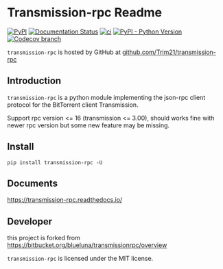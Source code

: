 # Transmission-rpc Readme

[![PyPI](https://img.shields.io/pypi/v/transmission-rpc)](https://pypi.org/project/transmission-rpc/)
[![Documentation Status](https://readthedocs.org/projects/transmission-rpc/badge/)](https://transmission-rpc.readthedocs.io/)
[![ci](https://github.com/Trim21/transmission-rpc/workflows/ci/badge.svg)](https://github.com/Trim21/transmission-rpc/actions)
[![PyPI - Python Version](https://img.shields.io/pypi/pyversions/transmission-rpc)](https://pypi.org/project/transmission-rpc/)
[![Codecov branch](https://img.shields.io/codecov/c/github/Trim21/transmission-rpc/master)](https://codecov.io/gh/Trim21/transmission-rpc/branch/master)

`transmission-rpc` is hosted by GitHub at [github.com/Trim21/transmission-rpc](https://github.com/Trim21/transmission-rpc)

## Introduction

`transmission-rpc` is a python module implementing the json-rpc client protocol for the BitTorrent client Transmission.

Support rpc version <= 16 (transmission <= 3.00),
should works fine with newer rpc version but some new feature may be missing.

## Install

```console
pip install transmission-rpc -U
```

## Documents

<https://transmission-rpc.readthedocs.io/>

## Developer

this project is forked from https://bitbucket.org/blueluna/transmissionrpc/overview

`transmission-rpc` is licensed under the MIT license.
